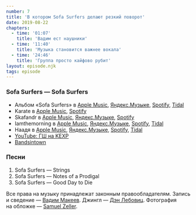 ```yaml
---
number: 7
title: 'В котором Sofa Surfers делают резкий поворот'
date: 2019-08-22
chapters:
  - time: '01:07'
    title: 'Вадим ест наушники'
  - time: '11:40'
    title: 'Музыка становится важнее вокала'
  - time: '24:46'
    title: 'Группа просто кайфово рубит'
layout: episode.njk
tags: episode
---
```


### Sofa Surfers — Sofa Surfers

- Альбом «Sofa Surfers» в
  [Apple Music](https://music.apple.com/album/92295021),
  [Яндекс.Музыке](https://music.yandex.ru/album/5321638),
  [Spotify](https://open.spotify.com/album/4RLqns1YIqTCqZzC0YE3D8),
  [Tidal](https://tidal.com/browse/album/88058761)
- Karate в
  [Apple Music](https://itunes.apple.com/artist/6086922),
  [Spotify](https://open.spotify.com/artist/6U26vGPwnCQcNDr9Dpj0Y0)
- Skafandr в
  [Apple Music](https://music.apple.com/artist/314111576),
  [Яндекс.Музыке](https://music.yandex.ru/artist/4245882),
  [Spotify](https://open.spotify.com/artist/2NOHES6aQCMGz6pv2wprlR)
- Iamthemorning в
  [Apple Music](https://music.apple.com/artist/620341592),
  [Яндекс.Музыке](https://music.yandex.ru/artist/2641558),
  [Spotify](https://open.spotify.com/artist/7xmvkKWYKuJGhmQmuoL7CS),
  [Tidal](https://tidal.com/browse/artist/4958692)
- Наадя в
  [Apple Music](https://music.apple.com/artist/676117776),
  [Яндекс.Музыке](https://music.yandex.ru/artist/2203814),
  [Spotify](https://open.spotify.com/artist/3lpOdmjFszBSvvTLSG8zAh),
  [Tidal](https://tidal.com/browse/artist/5028939)
- [YouTube: ГШ на KEXP](https://youtu.be/qGREPm3SAFw)
- [Bandsintown](https://www.bandsintown.com/)

### Песни

1. Sofa Surfers — Strings
2. Sofa Surfers — Notes of a Prodigal
3. Sofa Surfers — Good Day to Die

Все права на музыку принадлежат законным правообладателям. Запись и сведение — [Вадим Макеев](https://twitter.com/pepelsbey). Джингл — [Дэн Лебовиц](https://www.youtube.com/channel/UC38A5qHrlc_Zgua7vL4b96w). Фотография на обложке — [Samuel Zeller](https://unsplash.com/photos/BgrJ7KBikgU).
